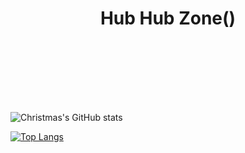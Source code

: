
<h1 align="center">Hub Hub Zone() </h1>
<div>
  <img align="center" height="100" herf="https://komarev.com/ghpvc/?username=godotc"></img>
</div>

![Christmas's GitHub stats](https://github-readme-stats.vercel.app/api?username=godotc&show_icons=true&theme=tokyonight)

[![Top Langs](https://github-readme-stats.vercel.app/api/top-langs/?username=godotc&layout=compact)](https://github.com/godotc/github-readme-stats)


<!--
**godotc/godotc** is a ✨ _special_ ✨ repository because its `README.md` (this file) appears on your GitHub profile.

Here are some ideas to get you started:

- 🔭 I’m currently working on ...
- 🌱 I’m currently learning ...
- 👯 I’m looking to collaborate on ...
- 🤔 I’m looking for help with ...
- 💬 Ask me about ...
- 📫 How to reach me: ...
- 😄 Pronouns: ...
- ⚡ Fun fact: ...
-->
